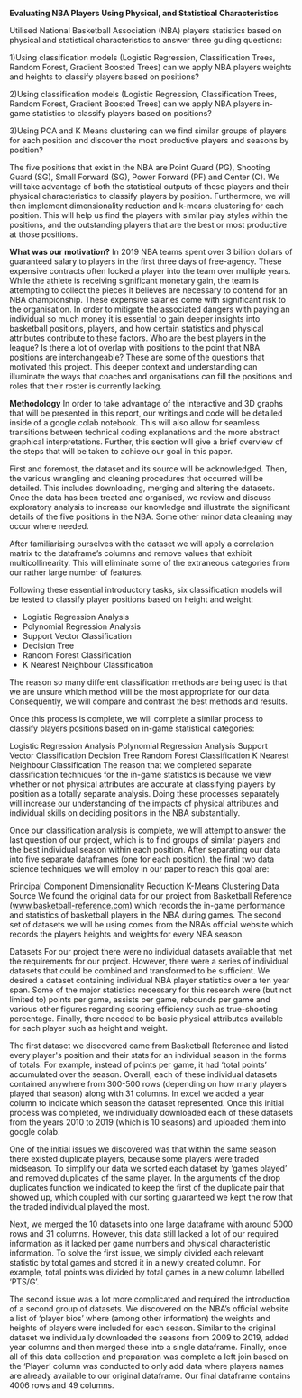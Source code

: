 **Evaluating NBA Players Using Physical, and Statistical Characteristics**

Utilised National Basketball Association (NBA) players statistics based on physical and statistical characteristics to answer three guiding questions:

1)Using classification models (Logistic Regression, Classification Trees, Random Forest, Gradient Boosted Trees) can we apply NBA players weights and heights to classify players based on positions?

2)Using classification models (Logistic Regression, Classification Trees, Random Forest, Gradient Boosted Trees) can we apply NBA players in-game statistics to classify players based on positions?

3)Using PCA and K Means clustering can we find similar groups of players for each position and discover the most productive players and seasons by position?

The five positions that exist in the NBA are Point Guard (PG), Shooting Guard (SG), Small Forward (SG), Power Forward (PF) and Center (C). We will take advantage of both the statistical outputs of these players and their physical characteristics to classify players by position. Furthermore, we will then implement dimensionality reduction and k-means clustering for each position. This will help us find the players with similar play styles within the positions, and the outstanding players that are the best or most productive at those positions.

**What was our motivation?**
In 2019 NBA teams spent over 3 billion dollars of guaranteed salary to players in the first three days of free-agency. These expensive contracts often locked a player into the team over multiple years. While the athlete is receiving significant monetary gain, the team is attempting to collect the pieces it believes are necessary to contend for an NBA championship. These expensive salaries come with significant risk to the organisation. In order to mitigate the associated dangers with paying an individual so much money it is essential to gain deeper insights into basketball positions, players, and how certain statistics and physical attributes contribute to these factors. Who are the best players in the league? Is there a lot of overlap with positions to the point that NBA positions are interchangeable? These are some of the questions that motivated this project. This deeper context and understanding can illuminate the ways that coaches and organisations can fill the positions and roles that their roster is currently lacking.

**Methodology**
In order to take advantage of the interactive and 3D graphs that will be presented in this report, our writings and code will be detailed inside of a google colab notebook. This will also allow for seamless transitions between technical coding explanations and the more abstract graphical interpretations. Further, this section will give a brief overview of the steps that will be taken to achieve our goal in this paper.

First and foremost, the dataset and its source will be acknowledged. Then, the various wrangling and cleaning procedures that occurred will be detailed. This includes downloading, merging and altering the datasets. Once the data has been treated and organised, we review and discuss exploratory analysis to increase our knowledge and illustrate the significant details of the five positions in the NBA. Some other minor data cleaning may occur where needed.

After familiarising ourselves with the dataset we will apply a correlation matrix to the dataframe’s columns and remove values that exhibit multicollinearity. This will eliminate some of the extraneous categories from our rather large number of features.

Following these essential introductory tasks, six classification models will be tested to classify player positions based on height and weight:

* Logistic Regression Analysis
* Polynomial Regression Analysis
* Support Vector Classification
* Decision Tree
* Random Forest Classification
* K Nearest Neighbour Classification

The reason so many different classification methods are being used is that we are unsure which method will be the most appropriate for our data. Consequently, we will compare and contrast the best methods and results.

Once this process is complete, we will complete a similar process to classify players positions based on in-game statistical categories:

Logistic Regression Analysis
Polynomial Regression Analysis
Support Vector Classification
Decision Tree
Random Forest Classification
K Nearest Neighbour Classification
The reason that we completed separate classification techniques for the in-game statistics is because we view whether or not physical attributes are accurate at classifying players by position as a totally separate analysis. Doing these processes separately will increase our understanding of the impacts of physical attributes and individual skills on deciding positions in the NBA substantially.

Once our classification analysis is complete, we will attempt to answer the last question of our project, which is to find groups of similar players and the best individual season within each position. After separating our data into five separate dataframes (one for each position), the final two data science techniques we will employ in our paper to reach this goal are:

Principal Component Dimensionality Reduction
K-Means Clustering
Data Source
We found the original data for our project from Basketball Reference (www.basketball-reference.com) which records the in-game performance and statistics of basketball players in the NBA during games. The second set of datasets we will be using comes from the NBA’s official website which records the players heights and weights for every NBA season.

Datasets
For our project there were no individual datasets available that met the requirements for our project. However, there were a series of individual datasets that could be combined and transformed to be sufficient. We desired a dataset containing individual NBA player statistics over a ten year span. Some of the major statistics necessary for this research were (but not limited to) points per game, assists per game, rebounds per game and various other figures regarding scoring efficiency such as true-shooting percentage. Finally, there needed to be basic physical attributes available for each player such as height and weight.

The first dataset we discovered came from Basketball Reference and listed every player's position and their stats for an individual season in the forms of totals. For example, instead of points per game, it had ‘total points’ accumulated over the season. Overall, each of these individual datasets contained anywhere from 300-500 rows (depending on how many players played that season) along with 31 columns. In excel we added a year column to indicate which season the dataset represented. Once this initial process was completed, we individually downloaded each of these datasets from the years 2010 to 2019 (which is 10 seasons) and uploaded them into google colab.

One of the initial issues we discovered was that within the same season there existed duplicate players, because some players were traded midseason. To simplify our data we sorted each dataset by ‘games played’ and removed duplicates of the same player. In the arguments of the drop duplicates function we indicated to keep the first of the duplicate pair that showed up, which coupled with our sorting guaranteed we kept the row that the traded individual played the most.

Next, we merged the 10 datasets into one large dataframe with around 5000 rows and 31 columns. However, this data still lacked a lot of our required information as it lacked per game numbers and physical characteristic information. To solve the first issue, we simply divided each relevant statistic by total games and stored it in a newly created column. For example, total points was divided by total games in a new column labelled ‘PTS/G’.

The second issue was a lot more complicated and required the introduction of a second group of datasets. We discovered on the NBA’s official website a list of ‘player bios’ where (among other information) the weights and heights of players were included for each season. Similar to the original dataset we individually downloaded the seasons from 2009 to 2019, added year columns and then merged these into a single dataframe. Finally, once all of this data collection and preparation was complete a left join based on the ‘Player’ column was conducted to only add data where players names are already available to our original dataframe. Our final dataframe contains 4006 rows and 49 columns.
